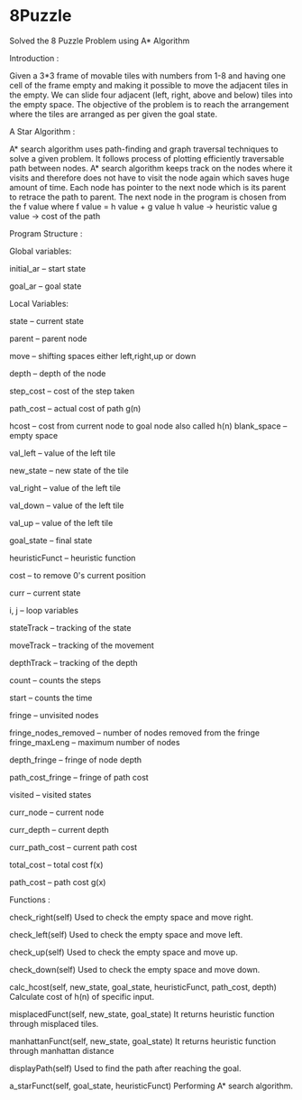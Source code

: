 # 8Puzzle
Solved the 8 Puzzle Problem using A* Algorithm

Introduction :

Given a 3*3 frame of movable tiles with numbers from 1-8 and having one cell of the frame empty and making it possible to move the adjacent tiles in the empty. We can slide four adjacent (left, right, above and below) tiles into the empty space. The objective of the problem is to reach the arrangement where the tiles are arranged as per given the goal state.

A Star Algorithm :

A* search algorithm uses path-finding and graph traversal techniques to solve a given problem. It follows process of plotting efficiently traversable path between nodes. A* search algorithm keeps track on the nodes where it visits and therefore does not have to visit the node again which saves huge amount of time. Each node has pointer to the next node which is its parent to retrace the path to parent. The next node in the program is chosen from the f value where
f value = h value + g value h value -> heuristic value g value -> cost of the path

Program Structure :

Global variables:

initial_ar – start state

goal_ar – goal state

Local Variables:

state – current state

parent – parent node

move – shifting spaces either left,right,up or down

depth – depth of the node

step_cost – cost of the step taken

path_cost – actual cost of path g(n)

hcost – cost from current node to goal node also called h(n) blank_space – empty space

val_left – value of the left tile

new_state – new state of the tile

val_right – value of the left tile

val_down – value of the left tile

val_up – value of the left tile

goal_state – final state

heuristicFunct – heuristic function

cost – to remove 0's current position

curr – current state

i, j – loop variables

stateTrack – tracking of the state

moveTrack – tracking of the movement

depthTrack – tracking of the depth

count – counts the steps

start – counts the time

fringe – unvisited nodes

fringe_nodes_removed – number of nodes removed from the fringe fringe_maxLeng – maximum number of nodes

depth_fringe – fringe of node depth

path_cost_fringe – fringe of path cost

visited – visited states

curr_node – current node

curr_depth – current depth

curr_path_cost – current path cost

total_cost – total cost f(x)

path_cost – path cost g(x)

Functions :

check_right(self)
Used to check the empty space and move right.

check_left(self)
Used to check the empty space and move left.

check_up(self)
Used to check the empty space and move up.

check_down(self)
Used to check the empty space and move down.

calc_hcost(self, new_state, goal_state, heuristicFunct, path_cost, depth) 
Calculate cost of h(n) of specific input.

misplacedFunct(self, new_state, goal_state)
It returns heuristic function through misplaced tiles. 

manhattanFunct(self, new_state, goal_state)
It returns heuristic function through manhattan distance 

displayPath(self)
Used to find the path after reaching the goal.

a_starFunct(self, goal_state, heuristicFunct)
Performing A* search algorithm.
